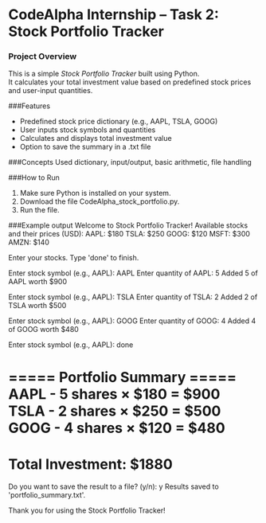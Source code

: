 # CodeAlpha Internship – Task 2: Stock Portfolio Tracker

### Project Overview
This is a simple *Stock Portfolio Tracker* built using Python.  
It calculates your total investment value based on predefined stock prices and user-input quantities.

###Features
- Predefined stock price dictionary (e.g., AAPL, TSLA, GOOG)
- User inputs stock symbols and quantities  
- Calculates and displays total investment value  
- Option to save the summary in a .txt file  

###Concepts Used
dictionary, input/output, basic arithmetic, file handling

###How to Run
1. Make sure Python is installed on your system.  
2. Download the file CodeAlpha_stock_portfolio.py.  
3. Run the file.

###Example output
Welcome to Stock Portfolio Tracker!
Available stocks and their prices (USD):
AAPL: $180
TSLA: $250
GOOG: $120
MSFT: $300
AMZN: $140

Enter your stocks. Type 'done' to finish.

Enter stock symbol (e.g., AAPL): AAPL
Enter quantity of AAPL: 5
 Added 5 of AAPL worth $900

Enter stock symbol (e.g., AAPL): TSLA
Enter quantity of TSLA: 2
 Added 2 of TSLA worth $500

Enter stock symbol (e.g., AAPL): GOOG
Enter quantity of GOOG: 4
Added 4 of GOOG worth $480

Enter stock symbol (e.g., AAPL): done

===== Portfolio Summary =====
AAPL - 5 shares × $180 = $900
TSLA - 2 shares × $250 = $500
GOOG - 4 shares × $120 = $480
==============================
 Total Investment: $1880
==============================

Do you want to save the result to a file? (y/n): y
 Results saved to 'portfolio_summary.txt'.

 Thank you for using the Stock Portfolio Tracker!
